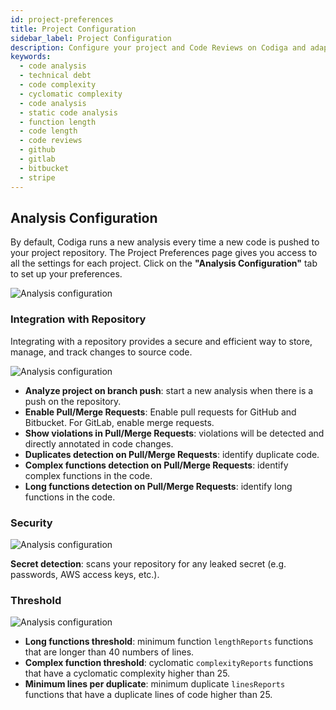 ```yaml
---
id: project-preferences
title: Project Configuration
sidebar_label: Project Configuration
description: Configure your project and Code Reviews on Codiga and adapt the code analysis behavior to your needs.
keywords:
  - code analysis
  - technical debt
  - code complexity
  - cyclomatic complexity
  - code analysis
  - static code analysis
  - function length
  - code length
  - code reviews
  - github
  - gitlab
  - bitbucket
  - stripe
---
```


## Analysis Configuration

By default, Codiga runs a new analysis every time a new code is pushed to your project repository. The Project Preferences page gives you access to all the settings for each project. Click on the **"Analysis Configuration"** tab to set up your preferences.

![Analysis configuration](/img/project-preferences-02.png)

### Integration with Repository

Integrating with a repository provides a secure and efficient way to store, manage, and track changes to source code.

![Analysis configuration](/img/analysis-configuration-01.png)

- **Analyze project on branch push**: start a new analysis when there is a push on the repository.
- **Enable Pull/Merge Requests**: Enable pull requests for GitHub and Bitbucket. For GitLab, enable merge requests.
- **Show violations in Pull/Merge Requests**: violations will be detected and directly annotated in code changes.
- **Duplicates detection on Pull/Merge Requests**: identify duplicate code.
- **Complex functions detection on Pull/Merge Requests**: identify complex functions in the code.
- **Long functions detection on Pull/Merge Requests**: identify long functions in the code.

### Security

![Analysis configuration](/img/analysis-configuration-02.png)

**Secret detection**: scans your repository for any leaked secret (e.g. passwords, AWS access keys, etc.).

### Threshold

![Analysis configuration](/img/analysis-configuration-04.png)

- **Long functions threshold**: minimum function `lengthReports` functions that are longer than 40 numbers of lines.
- **Complex function threshold**: cyclomatic `complexityReports` functions that have a cyclomatic complexity higher than 25.
- **Minimum lines per duplicate**: minimum duplicate `linesReports` functions that have a duplicate lines of code higher than 25.
